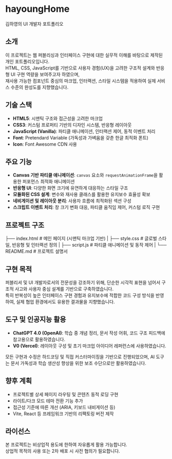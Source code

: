 # hayoungHome

김하영의 UI 개발자 포트폴리오

## 소개

이 프로젝트는 웹 퍼블리싱과 인터페이스 구현에 대한 실무적 이해를 바탕으로 제작된 개인 포트폴리오입니다.  
HTML, CSS, JavaScript를 기반으로 사용자 경험(UX)을 고려한 구조적 설계와 반응형 UI 구현 역량을 보여주고자 하였으며,  
재사용 가능한 컴포넌트 중심의 마크업, 인터랙션, 스타일 시스템을 적용하여 실제 서비스 수준의 완성도를 지향했습니다.

## 기술 스택

- **HTML5**: 시맨틱 구조와 접근성을 고려한 마크업
- **CSS3**: 커스텀 프로퍼티 기반의 디자인 시스템, 반응형 레이아웃
- **JavaScript (Vanilla)**: 파티클 애니메이션, 인터랙션 제어, 동적 이벤트 처리
- **Font**: Pretendard Variable (가독성과 가벼움을 갖춘 한글 최적화 폰트)
- **Icon**: Font Awesome CDN 사용

## 주요 기능

- **Canvas 기반 파티클 애니메이션**: `canvas` 요소와 `requestAnimationFrame`을 활용한 퍼포먼스 최적화 애니메이션
- **반응형 UI**: 다양한 화면 크기에 유연하게 대응하는 스타일 구조
- **모듈화된 CSS 설계**: 변수와 재사용 클래스를 활용한 유지보수 효율성 확보
- **네비게이션 및 레이아웃 분리**: 사용자 흐름에 최적화된 섹션 구성
- **스크립트 이벤트 처리**: 창 크기 변화 대응, 파티클 움직임 제어, 커스텀 로직 구현

## 프로젝트 구조

├── index.html # 메인 페이지 (시맨틱 마크업 기반)
|
├── style.css # 글로벌 스타일, 반응형 및 인터랙션 정의
|
├── script.js # 파티클 애니메이션 및 동작 제어
|
└── README.md # 프로젝트 설명서

## 구현 목적

퍼블리셔 및 UI 개발자로서의 전문성을 강조하기 위해, 단순한 시각적 표현을 넘어서 구조적 사고와 사용자 중심 설계를 기반으로 구축하였습니다.  
특히 반복성이 높은 인터페이스 구현 경험과 유지보수에 적합한 코드 구성 방식을 반영하여, 실제 협업 환경에서도 유용한 결과물을 지향했습니다.

## 도구 및 인공지능 활용

- **ChatGPT 4.0 (OpenAI)**: 학습 중 개념 정리, 문서 작성 어휘, 코드 구조 피드백에 참고용으로 활용하였습니다.
- **V0 (Vercel)**: 레이아웃 구성 및 초기 마크업 아이디어 레퍼런스에 사용하였습니다.

모든 구현과 수정은 하드코딩 및 직접 커스터마이징을 기반으로 진행되었으며, AI 도구는 문서 가독성과 학습 생산성 향상을 위한 보조 수단으로만 활용하였습니다.

## 향후 계획

- 프로젝트별 상세 페이지 라우팅 및 콘텐츠 동적 로딩 구현
- 라이트/다크 모드 테마 전환 기능 추가
- 접근성 기준에 따른 개선 (ARIA, 키보드 내비게이션 등)
- Vite, React 등 프레임워크 기반의 리팩토링 버전 제작

## 라이선스

본 프로젝트는 비상업적 용도에 한하여 자유롭게 활용 가능합니다.  
상업적 목적의 사용 또는 2차 배포 시 사전 협의가 필요합니다.
